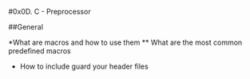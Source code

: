 #0x0D. C - Preprocessor

##General

*What are macros and how to use them
** What are the most common predefined macros
* How to include guard your header files
